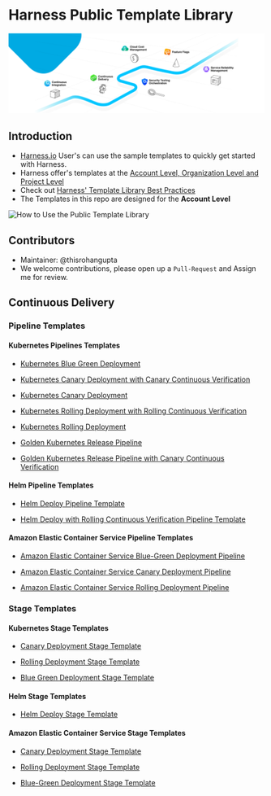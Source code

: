# Harness Public Template Library

![CD](static/img/harnessplatform.png)

## Introduction

- [Harness.io](https://www.harness.io/) User's can use the sample templates to quickly get started with Harness. 
- Harness offer's templates at the [Account Level, Organization Level and Project Level](https://developer.harness.io/docs/platform/Templates/template#templates-at-scopes)
- Check out [Harness' Template Library Best Practices](https://github.com/thisrohangupta/harness-consumer-templates-library/blob/main/Best-Practices/template-library-best-practices.md)
- The Templates in this repo are designed for the **Account Level** 

![How to Use the Public Template Library](https://www.loom.com/share/992e3c457e134a6ea199b70ed039377c)
## Contributors

- Maintainer: @thisrohangupta
- We welcome contributions, please open up a `Pull-Request` and Assign me for review.

## Continuous Delivery

### Pipeline Templates

#### Kubernetes Pipelines Templates

- [Kubernetes Blue Green Deployment](https://github.com/thisrohangupta/harness-consumer-templates-library/blob/main/Pipelines/cd/kubernetes/kubernetes-blue-green-deployment-pipeline.md)

- [Kubernetes Canary Deployment with Canary Continuous Verification](https://github.com/thisrohangupta/harness-consumer-templates-library/blob/main/Pipelines/cd/kubernetes/kubernetes-canary-cv-pipeline.md)

- [Kubernetes Canary Deployment](https://github.com/thisrohangupta/harness-consumer-templates-library/blob/main/Pipelines/cd/kubernetes/kubernetes-canary-deployment-pipeline.md)

- [Kubernetes Rolling Deployment with Rolling Continuous Verification](https://github.com/thisrohangupta/harness-consumer-templates-library/blob/main/Pipelines/cd/kubernetes/kubernetes-rolling-cv-pipeline.md)

- [Kubernetes Rolling Deployment](https://github.com/thisrohangupta/harness-consumer-templates-library/blob/main/Pipelines/cd/kubernetes/kubernetes-rolling-deployment-pipeline.md)

- [Golden Kubernetes Release Pipeline](https://github.com/thisrohangupta/harness-consumer-templates-library/blob/main/Pipelines/cd/kubernetes/kubernetes-golden-pipeline-sample.md)

- [Golden Kubernetes Release Pipeline with Canary Continuous Verification](https://github.com/thisrohangupta/harness-consumer-templates-library/blob/main/Pipelines/cd/kubernetes/kubernetes-golden-pipeline-sample-cv.md)

#### Helm Pipeline Templates

- [Helm Deploy Pipeline Template](https://github.com/thisrohangupta/harness-consumer-templates-library/blob/main/Pipelines/cd/helm/native-helm-deployment.md)

- [Helm Deploy with Rolling Continuous Verification Pipeline Template](https://github.com/thisrohangupta/harness-consumer-templates-library/blob/main/Pipelines/cd/helm/native-helm-deployment-cv.md)

#### Amazon Elastic Container Service Pipeline Templates

- [Amazon Elastic Container Service Blue-Green Deployment Pipeline](https://github.com/thisrohangupta/harness-consumer-templates-library/blob/main/Pipelines/cd/amazon-elastic-container-services/ecs-bluegreen.md)

- [Amazon Elastic Container Service Canary Deployment Pipeline](https://github.com/thisrohangupta/harness-consumer-templates-library/blob/main/Pipelines/cd/amazon-elastic-container-services/ecs-canary.md)

- [Amazon Elastic Container Service Rolling Deployment Pipeline](https://github.com/thisrohangupta/harness-consumer-templates-library/blob/main/Pipelines/cd/amazon-elastic-container-services/ecs-rolling.md)




### Stage Templates

#### Kubernetes Stage Templates

- [Canary Deployment Stage Template](https://github.com/thisrohangupta/harness-consumer-templates-library/blob/main/Stage/cd/kubernetes/canary-k8s-deployment.md)

- [Rolling Deployment Stage Template](https://github.com/thisrohangupta/harness-consumer-templates-library/blob/main/Stage/cd/kubernetes/rolling-k8s-deployment.md)

- [Blue Green Deployment Stage Template](https://github.com/thisrohangupta/harness-consumer-templates-library/blob/main/Stage/cd/kubernetes/blue-green-k8s-deployment.md)

#### Helm Stage Templates

- [Helm Deploy Stage Template](https://github.com/thisrohangupta/harness-consumer-templates-library/blob/main/Stage/cd/helm/helm-deployment.md)

#### Amazon Elastic Container Service Stage Templates

- [Canary Deployment Stage Template](https://github.com/thisrohangupta/harness-consumer-templates-library/blob/main/Stage/cd/amazon-elastic-container-services/ecs-canary.md)

- [Rolling Deployment Stage Template](https://github.com/thisrohangupta/harness-consumer-templates-library/blob/main/Stage/cd/amazon-elastic-container-services/ecs-rolling.md)

- [Blue-Green Deployment Stage Template](https://github.com/thisrohangupta/harness-consumer-templates-library/blob/main/Stage/cd/amazon-elastic-container-services/ecs-bluegreen.md)


